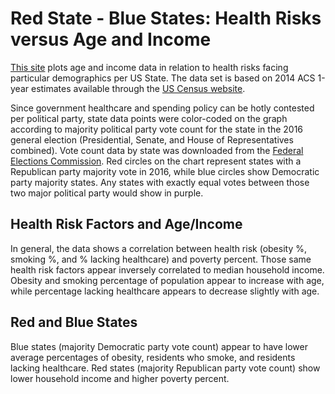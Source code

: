 # Red State - Blue States: Health Risks versus Age and Income

[This site](https://mahwah66.github.io/census-data/) plots age and income data in relation to health risks facing particular demographics per US State. The data set is based on 2014 ACS 1-year estimates available through the [US Census website](https://factfinder.census.gov/faces/nav/jsf/pages/searchresults.xhtml).

Since government healthcare and spending policy can be hotly contested per political party, state data points were color-coded on the graph according to majority political party vote count for the state in the 2016 general election (Presidential, Senate, and House of Representatives combined). Vote count data by state was downloaded from the [Federal Elections Commission](https://transition.fec.gov/general/FederalElections2016.shtml). Red circles on the chart represent states with a Republican party majority vote in 2016, while blue circles show Democratic party majority states. Any states with exactly equal votes between those two major political party would show in purple.


## Health Risk Factors and Age/Income
In general, the data shows a correlation between health risk (obesity %, smoking %, and % lacking healthcare) and poverty percent. Those same health risk factors appear inversely correlated to median household income. Obesity and smoking percentage of population appear to increase with age, while percentage lacking healthcare appears to decrease slightly with age.

## Red and Blue States
Blue states (majority Democratic party vote count) appear to have lower average percentages of obesity, residents who smoke, and residents lacking healthcare. Red states (majority Republican party vote count) show lower household income and higher poverty percent.